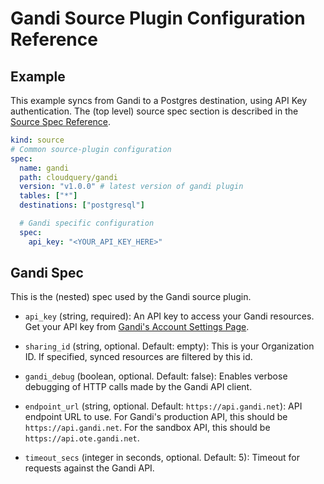 # Gandi Source Plugin Configuration Reference

## Example

This example syncs from Gandi to a Postgres destination, using API Key authentication. The (top level) source spec section is described in the [Source Spec Reference](https://www.cloudquery.io/docs/reference/source-spec).

```yaml
kind: source
# Common source-plugin configuration
spec:
  name: gandi
  path: cloudquery/gandi
  version: "v1.0.0" # latest version of gandi plugin
  tables: ["*"]
  destinations: ["postgresql"]

  # Gandi specific configuration
  spec:
    api_key: "<YOUR_API_KEY_HERE>"
```

## Gandi Spec

This is the (nested) spec used by the Gandi source plugin.

- `api_key` (string, required):
  An API key to access your Gandi resources. Get your API key from [Gandi's Account Settings Page](https://account.gandi.net/en/).

- `sharing_id` (string, optional. Default: empty):
  This is your Organization ID. If specified, synced resources are filtered by this id.

- `gandi_debug` (boolean, optional. Default: false):
  Enables verbose debugging of HTTP calls made by the Gandi API client.

- `endpoint_url` (string, optional. Default: `https://api.gandi.net`):
  API endpoint URL to use. For Gandi's production API, this should be `https://api.gandi.net`. For the sandbox API, this should be `https://api.ote.gandi.net`.

- `timeout_secs` (integer in seconds, optional. Default: 5):
  Timeout for requests against the Gandi API.

